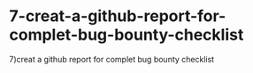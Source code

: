 # 7-creat-a-github-report-for-complet-bug-bounty-checklist
7)creat a github report for complet bug bounty checklist
